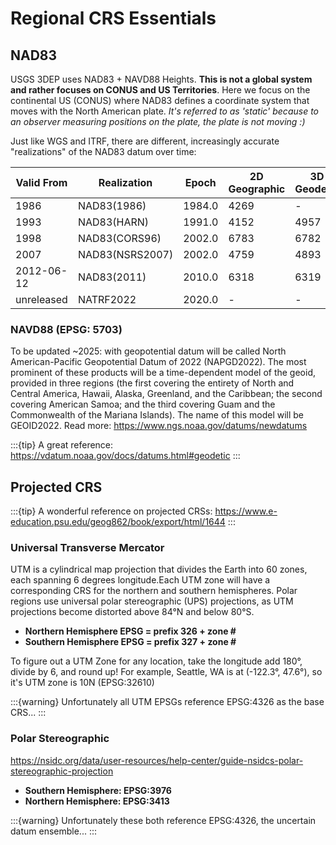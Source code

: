 # Regional CRS Essentials

## NAD83
USGS 3DEP uses NAD83 + NAVD88 Heights. **This is not a global system and rather focuses on CONUS and US Territories**. Here we focus on the continental US (CONUS) where NAD83 defines a coordinate system that moves with the North American plate. *It's referred to as 'static' because to an observer measuring positions on the plate, the plate is not moving :)*

Just like WGS and ITRF, there are different, increasingly accurate "realizations" of the NAD83 datum over time:

| Valid From | Realization | Epoch | 2D Geographic | 3D Geodetic | 3D Geocentric |
| - | - | - | - | - | - |
| 1986 | NAD83(1986)       | 1984.0 | 4269 |  -   |  -   |
| 1993 | NAD83(HARN)       | 1991.0 | 4152 | 4957 | 4956 |
| 1998 | NAD83(CORS96)     | 2002.0 | 6783 | 6782 | 6781 |
| 2007 | NAD83(NSRS2007)   | 2002.0 | 4759 | 4893 | 4892 |
| 2012-06-12 | NAD83(2011) | 2010.0 | 6318 | 6319 | 6317 |
| unreleased | NATRF2022   | 2020.0 |  -   |   -  |   -  |

### NAVD88 (EPSG: 5703)

To be updated ~2025: with  geopotential datum will be called North American-Pacific Geopotential Datum of 2022 (NAPGD2022). The most prominent of these products will be a time-dependent model of the geoid, provided in three regions (the first covering the entirety of North and Central America, Hawaii, Alaska, Greenland, and the Caribbean; the second covering American Samoa; and the third covering Guam and the Commonwealth of the Mariana Islands). The name of this model will be GEOID2022. Read more: https://www.ngs.noaa.gov/datums/newdatums

:::{tip}
A great reference: https://vdatum.noaa.gov/docs/datums.html#geodetic
:::

## Projected CRS

:::{tip}
A wonderful reference on projected CRSs: https://www.e-education.psu.edu/geog862/book/export/html/1644
:::

### Universal Transverse Mercator

UTM is a cylindrical map projection that divides the Earth into 60 zones, each spanning 6 degrees longitude.Each UTM zone will have a corresponding CRS for the northern and southern hemispheres. Polar regions use universal polar stereographic (UPS) projections, as UTM projections become distorted above 84°N and below 80°S.

* **Northern Hemisphere EPSG = prefix 326 + zone #**
* **Southern Hemisphere EPSG = prefix 327 + zone #**

To figure out a UTM Zone for any location, take the longitude add 180°, divide by 6, and round up! For example, Seattle, WA is at (-122.3°, 47.6°), so it's UTM zone is 10N (EPSG:32610)

:::{warning}
Unfortunately all UTM EPSGs reference EPSG:4326 as the base CRS...
:::

### Polar Stereographic

https://nsidc.org/data/user-resources/help-center/guide-nsidcs-polar-stereographic-projection

* **Southern Hemisphere: EPSG:3976**
* **Northern Hemisphere: EPSG:3413**

:::{warning}
Unfortunately these both reference EPSG:4326, the uncertain datum ensemble...
:::
